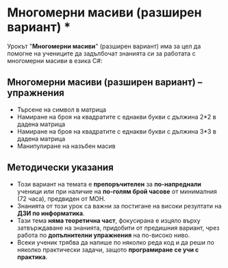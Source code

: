# Многомерни масиви (разширен вариант) *

Урокът "**Многомерни масиви**" (разширен вариант) има за цел да помогне на учениците да задълбочат знанията си за работата с многомерни масиви в езика C#:

## Многомерни масиви (разширен вариант) – упражнения
  - Търсене на символ в матрица
  - Намиране на броя на квадратите с еднакви букви с дължина 2*2 в дадена матрица
  - Намиране на броя на квадратите с еднакви букви с дължина 3*3 в дадена матрица
  - Манипулиране на назъбен масив

## Методически указания
  - Този вариант на темата е **препоръчителен** за **по-напреднали** ученици или при наличие на **по-голям брой часове** от минималния (72 часа), предвиден от МОН.
  - Знанията от този урок са важни за постигане на високи резултати на **ДЗИ по информатика**.
  - Тази тема **няма теоретична част**, фокусирана е изцяло върху затвърждаване на знанията, придобити от предишния вариант, чрез работа по **допълнителни упражнения** на по-високо ниво.
  - Всеки ученик трябва да напише по няколко реда код и да реши по няколко практически задачи, защото **програмиране сe учи с практика**.
